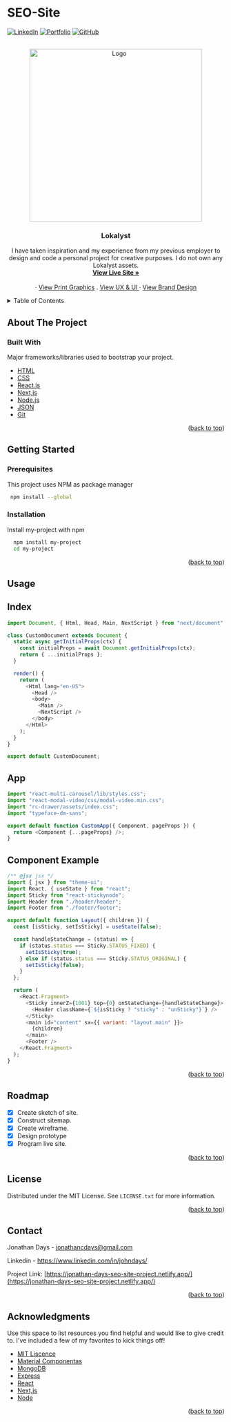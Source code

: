 # SEO-Site

<!-- PROJECT SHIELDS -->

<a href="https://www.linkedin.com/in/johndays/">![LinkedIn](https://img.shields.io/badge/linkedin-%230077B5.svg?style=for-the-badge&logo=linkedin&logoColor=white)</a>
<a href="https://www.jonathancdays.com/">![Portfolio](https://img.shields.io/badge/Portfolio-%23000000.svg?style=for-the-badge&logo=firefox&logoColor=#FF7)</a>
<a href="https://github.com/jonathancdays">![GitHub](https://img.shields.io/badge/github-%23121011.svg?style=for-the-badge&logo=github&logoColor=white)</a>
<a href=" "> </a>
<a href=" "> </a>

<!-- PROJECT LOGO -->

<br />
<div align="center">
  <a href="https://jonathan-days-networking-site-project.netlify.app/">
    <img src="src/assets/logo.svg" alt="Logo" width="400" height="400">
  </a>

  <h3 align="center">Lokalyst</h3>

  <p align="center">
 I have taken inspiration and my experience from my previous employer to design and code a personal project for creative purposes. I do not own any Lokalyst assets.
    <br> 
    <a href="https://jonathan-days-seo-site-project.netlify.app/"><strong>View Live Site »</strong></a>
    <br />
    <br />
    ·
    <a href="https://www.behance.net/gallery/154552617/Lokalyst-Graphic-Design">View Print Graphics</a>
    .
    <a href="https://www.figma.com/proto/5Q7AzzdviT9H3Xi5JvcpQX/Lokalyst?node-id=1%3A2&scaling=min-zoom&page-id=0%3A1">View UX & UI </a>
    ·
    <a href="https://www.behance.net/gallery/154553183/Lokalyst-Brand-Guide-Lines">View Brand Design</a> 
  </p>
</div>

<!-- TABLE OF CONTENTS -->
<details>
  <summary>Table of Contents</summary>
  <ol>
    <li>
      <a href="#about-the-project">About The Project</a>
      <ul>
        <li><a href="#built-with">Built With</a></li>
      </ul>
    </li>
    <li>
      <a href="#getting-started">Getting Started</a>
      <ul>
        <li><a href="#prerequisites">Prerequisites</a></li>
        <li><a href="#installation">Installation</a></li>
      </ul>
    </li>
    <li><a href="#usage">Usage</a></li>
    <li><a href="#roadmap">Roadmap</a></li>
    <li><a href="#license">License</a></li>
    <li><a href="#contact">Contact</a></li>
    <li><a href="#acknowledgments">Acknowledgments</a></li>
  </ol>
</details>

<!-- ABOUT THE PROJECT -->

## About The Project

### Built With

Major frameworks/libraries used to bootstrap your project. 

- [HTML](https://html.spec.whatwg.org/)
- [CSS](https://developer.mozilla.org/en-US/docs/Web/CSS)
- [React.js](https://reactjs.org/)
- [Next,js](https://nextjs.org/)
- [Node.js](https://nodejs.org/en/)
- [JSON](https://www.json.org/json-en.html)
- [Git](https://git-scm.com/)

<p align="right">(<a href="#top">back to top</a>)</p>

<!-- GETTING STARTED -->

## Getting Started

### Prerequisites

This project uses NPM as package manager

```bash
 npm install --global
```

### Installation

Install my-project with npm

```bash
  npm install my-project
  cd my-project
```

<p align="right">(<a href="#top">back to top</a>)</p>

<!-- USAGE EXAMPLES -->

## Usage

<h2>Index</h2>

```javascript
import Document, { Html, Head, Main, NextScript } from "next/document";

class CustomDocument extends Document {
  static async getInitialProps(ctx) {
    const initialProps = await Document.getInitialProps(ctx);
    return { ...initialProps };
  }

  render() {
    return (
      <Html lang="en-US">
        <Head />
        <body>
          <Main />
          <NextScript />
        </body>
      </Html>
    );
  }
}

export default CustomDocument;
```

<h2>App</h2>

```javascript
import "react-multi-carousel/lib/styles.css";
import "react-modal-video/css/modal-video.min.css";
import "rc-drawer/assets/index.css";
import "typeface-dm-sans";

export default function CustomApp({ Component, pageProps }) {
  return <Component {...pageProps} />;
}
```

<h2>Component Example</h2>

```javascript
/** @jsx jsx */
import { jsx } from "theme-ui";
import React, { useState } from "react";
import Sticky from "react-stickynode";
import Header from "./header/header";
import Footer from "./footer/footer";

export default function Layout({ children }) {
  const [isSticky, setIsSticky] = useState(false);

  const handleStateChange = (status) => {
    if (status.status === Sticky.STATUS_FIXED) {
      setIsSticky(true);
    } else if (status.status === Sticky.STATUS_ORIGINAL) {
      setIsSticky(false);
    }
  };

  return (
    <React.Fragment>
      <Sticky innerZ={1001} top={0} onStateChange={handleStateChange}>
        <Header className={`${isSticky ? "sticky" : "unSticky"}`} />
      </Sticky>
      <main id="content" sx={{ variant: "layout.main" }}>
        {children}
      </main>
      <Footer />
    </React.Fragment>
  );
}
```

<p align="right">(<a href="#top">back to top</a>)</p>

<!-- ROADMAP -->

## Roadmap

- [x] Create sketch of site.
- [x] Construct sitemap.
- [x] Create wireframe.
- [x] Design prototype
- [x] Program live site.

<p align="right">(<a href="#top">back to top</a>)</p>

<!-- LICENSE -->

## License

Distributed under the MIT License. See `LICENSE.txt` for more information.

<p align="right">(<a href="#top">back to top</a>)</p>

<!-- CONTACT -->

## Contact

Jonathan Days - jonathancdays@gmail.com

Linkedin - https://www.linkedin.com/in/johndays/

Project Link: [https://jonathan-days-seo-site-project.netlify.app/](https://jonathan-days-seo-site-project.netlify.app/)

<p align="right">(<a href="#top">back to top</a>)</p>

<!-- ACKNOWLEDGMENTS -->

## Acknowledgments

Use this space to list resources you find helpful and would like to give credit to. I've included a few of my favorites to kick things off!

- [MIT Liscence](https://opensource.org/licenses/MIT)
- [Material Componentas](https://github.com/material-components)
- [MongoDB](https://github.com/mongodb/mongo)
- [Express](https://github.com/expressjs/express)
- [React](https://github.com/facebook/react)
- [Next,js](https://nextjs.org/)
- [Node](https://github.com/nodejs/node)

<p align="right">(<a href="#top">back to top</a>)</p>

